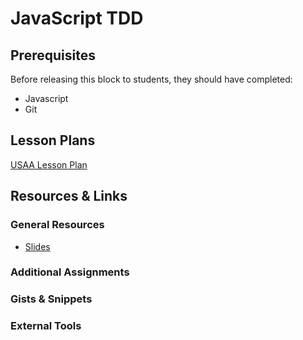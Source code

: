 # JavaScript TDD

## Prerequisites

Before releasing this block to students, they should have completed:

- Javascript
- Git


## Lesson Plans

[USAA Lesson Plan](lesson-plans/usaa-lesson-plan.md)

## Resources & Links

### General Resources

- [Slides](../../assets/javascript-tdd.key)

<!-- Link any readings, documentation, slides etc. here.  -->

### Additional Assignments

<!-- Links to any exercises or assignments that students could tackle with their free time - these sh -->

### Gists & Snippets

<!-- Links to any external code snippets or host them right here!  -->

### External Tools

<!-- Link any programs/CLIs (postman or Docker∏), extensions (Augury or React Dev tTools), etc -->
